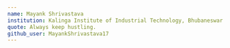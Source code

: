 ```yaml
---
name: Mayank Shrivastava
institution: Kalinga Institute of Industrial Technology, Bhubaneswar
quote: Always keep hustling.
github_user: MayankShrivastava17
---
```

